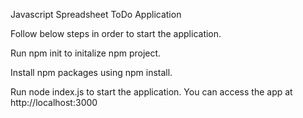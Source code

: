 Javascript Spreadsheet
ToDo Application

Follow below steps in order to start the application.

Run npm init to initalize npm project.

Install npm packages using npm install.

Run node index.js to start the application. You can access the app at http://localhost:3000
